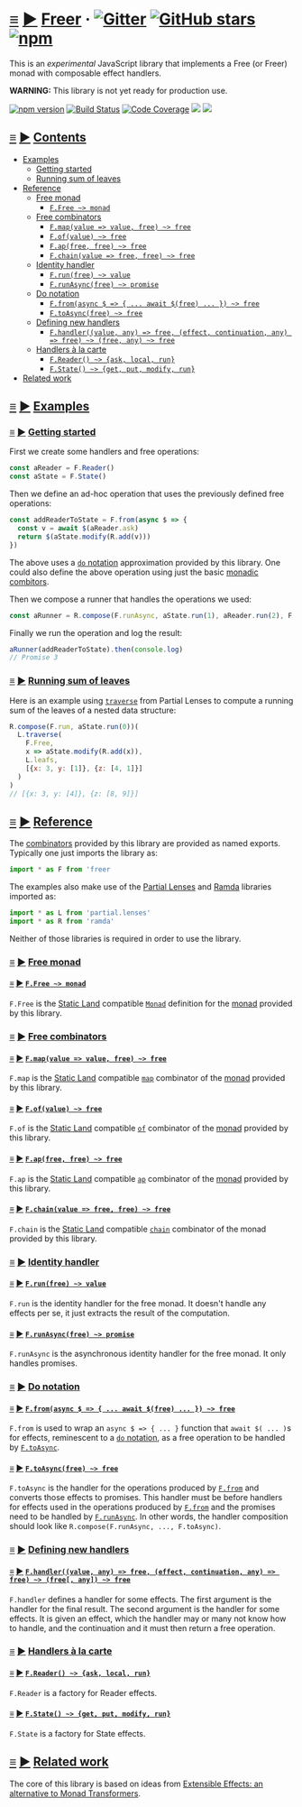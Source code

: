 # <a id="freer"></a> [≡](#contents) [▶](https://calmm-js.github.io/freer/index.html#) [Freer](#freer) &middot; [![Gitter](https://img.shields.io/gitter/room/calmm-js/chat.js.svg)](https://gitter.im/calmm-js/chat) [![GitHub stars](https://img.shields.io/github/stars/calmm-js/freer.svg?style=social)](https://github.com/calmm-js/freer) [![npm](https://img.shields.io/npm/dm/freer.svg)](https://www.npmjs.com/package/freer)

This is an *experimental* JavaScript library that implements a Free (or Freer)
monad with composable effect handlers.

**WARNING:** This library is not yet ready for production use.

[![npm version](https://badge.fury.io/js/freer.svg)](http://badge.fury.io/js/freer)
[![Build Status](https://travis-ci.org/calmm-js/freer.svg?branch=master)](https://travis-ci.org/calmm-js/freer)
[![Code Coverage](https://img.shields.io/codecov/c/github/calmm-js/freer/master.svg)](https://codecov.io/github/calmm-js/freer?branch=master)
[![](https://david-dm.org/calmm-js/freer.svg)](https://david-dm.org/calmm-js/freer)
[![](https://david-dm.org/calmm-js/freer/dev-status.svg)](https://david-dm.org/calmm-js/freer?type=dev)

## <a id="contents"></a> [≡](#contents) [▶](https://calmm-js.github.io/freer/index.html#contents) [Contents](#contents)

* [Examples](#examples)
  * [Getting started](#getting-started)
  * [Running sum of leaves](#running-sum-of-leaves)
* [Reference](#reference)
  * [Free monad](#free-monad)
    * [`F.Free ~> monad`](#F-Free)
  * [Free combinators](#free-combinators)
    * [`F.map(value => value, free) ~> free`](#F-map)
    * [`F.of(value) ~> free`](#F-of)
    * [`F.ap(free, free) ~> free`](#F-ap)
    * [`F.chain(value => free, free) ~> free`](#F-chain)
  * [Identity handler](#identity-handler)
    * [`F.run(free) ~> value`](#F-run)
    * [`F.runAsync(free) ~> promise`](#F-runAsync)
  * [Do notation](#do-notation)
    * [`F.from(async $ => { ... await $(free) ... }) ~> free`](#F-from)
    * [`F.toAsync(free) ~> free`](#F-toAsync)
  * [Defining new handlers](#defining-new-handlers)
    * [`F.handler((value, any) => free, (effect, continuation, any) => free) ~> (free, any) ~> free`](#F-handler)
  * [Handlers à la carte](#handlers-a-la-carte)
    * [`F.Reader() ~> {ask, local, run}`](#F-Reader)
    * [`F.State() ~> {get, put, modify, run}`](#F-State)
* [Related work](#related-work)

## <a id="examples"></a> [≡](#contents) [▶](https://calmm-js.github.io/freer/index.html#examples) [Examples](#examples)

### <a id="getting-started"></a> [≡](#contents) [▶](https://calmm-js.github.io/freer/index.html#getting-started) [Getting started](#getting-started)

First we create some handlers and free operations:

```js
const aReader = F.Reader()
const aState = F.State()
```

Then we define an ad-hoc operation that uses the previously defined free
operations:

```js
const addReaderToState = F.from(async $ => {
  const v = await $(aReader.ask)
  return $(aState.modify(R.add(v)))
})
```

The above uses a [`do` notation](#do-notation) approximation provided by this
library.  One could also define the above operation using just the basic
[monadic combitors](#free-combinators).

Then we compose a runner that handles the operations we used:

```js
const aRunner = R.compose(F.runAsync, aState.run(1), aReader.run(2), F.toAsync)
```

Finally we run the operation and log the result:

```js
aRunner(addReaderToState).then(console.log)
// Promise 3
```

### <a id="running-sum-of-leaves"></a> [≡](#contents) [▶](https://calmm-js.github.io/freer/index.html#running-sum-of-leaves) [Running sum of leaves](#running-sum-of-leaves)

Here is an example using
[`traverse`](https://github.com/calmm-js/partial.lenses/#L-traverse) from
Partial Lenses to compute a running sum of the leaves of a nested data
structure:

```js
R.compose(F.run, aState.run(0))(
  L.traverse(
    F.Free,
    x => aState.modify(R.add(x)),
    L.leafs,
    [{x: 3, y: [1]}, {z: [4, 1]}]
  )
)
// [{x: 3, y: [4]}, {z: [8, 9]}]
```

## <a id="reference"></a> [≡](#contents) [▶](https://calmm-js.github.io/freer/index.html#reference) [Reference](#reference)

The [combinators](https://wiki.haskell.org/Combinator) provided by this library
are provided as named exports.  Typically one just imports the library as:

```jsx
import * as F from 'freer
```

The examples also make use of the [Partial
Lenses](https://github.com/calmm-js/partial.lenses/) and
[Ramda](https://github.com/calmm-js/partial.lenses/) libraries imported as:

```jsx
import * as L from 'partial.lenses'
import * as R from 'ramda'
```

Neither of those libraries is required in order to use the library.

### <a id="free-monad"></a> [≡](#contents) [▶](https://calmm-js.github.io/freer/index.html#free-monad) [Free monad](#free-monad)

#### <a id="F-Free"></a> [≡](#contents) [▶](https://calmm-js.github.io/freer/index.html#F-Free) [`F.Free ~> monad`](#F-Free)

`F.Free` is the [Static
Land](https://github.com/rpominov/static-land/blob/master/docs/spec.md)
compatible
[`Monad`](https://github.com/rpominov/static-land/blob/master/docs/spec.md#monad)
definition for the
[monad](https://github.com/rpominov/static-land/blob/master/docs/spec.md#monad)
provided by this library.

### <a id="free-combinators"></a> [≡](#contents) [▶](https://calmm-js.github.io/freer/index.html#free-combinators) [Free combinators](#free-combinators)

#### <a id="F-map"></a> [≡](#contents) [▶](https://calmm-js.github.io/freer/index.html#F-map) [`F.map(value => value, free) ~> free`](#F-map)

`F.map` is the [Static
Land](https://github.com/rpominov/static-land/blob/master/docs/spec.md)
compatible
[`map`](https://github.com/rpominov/static-land/blob/master/docs/spec.md#functor)
combinator of the
[monad](https://github.com/rpominov/static-land/blob/master/docs/spec.md#monad)
provided by this library.

#### <a id="F-of"></a> [≡](#contents) [▶](https://calmm-js.github.io/freer/index.html#F-of) [`F.of(value) ~> free`](#F-of)

`F.of` is the [Static
Land](https://github.com/rpominov/static-land/blob/master/docs/spec.md)
compatible
[`of`](https://github.com/rpominov/static-land/blob/master/docs/spec.md#applicative)
combinator of the
[monad](https://github.com/rpominov/static-land/blob/master/docs/spec.md#monad)
provided by this library.

#### <a id="F-ap"></a> [≡](#contents) [▶](https://calmm-js.github.io/freer/index.html#F-ap) [`F.ap(free, free) ~> free`](#F-ap)

`F.ap` is the [Static
Land](https://github.com/rpominov/static-land/blob/master/docs/spec.md)
compatible
[`ap`](https://github.com/rpominov/static-land/blob/master/docs/spec.md#apply)
combinator of the
[monad](https://github.com/rpominov/static-land/blob/master/docs/spec.md#monad)
provided by this library.

#### <a id="F-chain"></a> [≡](#contents) [▶](https://calmm-js.github.io/freer/index.html#F-chain) [`F.chain(value => free, free) ~> free`](#F-chain)

`F.chain` is the [Static
Land](https://github.com/rpominov/static-land/blob/master/docs/spec.md)
compatible
[`chain`](https://github.com/rpominov/static-land/blob/master/docs/spec.md#chain)
combinator of the monad provided by this library.

### <a id="identity-handler"></a> [≡](#contents) [▶](https://calmm-js.github.io/freer/index.html#identity-handler) [Identity handler](#identity-handler)

#### <a id="F-run"></a> [≡](#contents) [▶](https://calmm-js.github.io/freer/index.html#F-run) [`F.run(free) ~> value`](#F-run)

`F.run` is the identity handler for the free monad.  It doesn't handle any
effects per se, it just extracts the result of the computation.

#### <a id="F-runAsync"></a> [≡](#contents) [▶](https://calmm-js.github.io/freer/index.html#F-runAsync) [`F.runAsync(free) ~> promise`](#F-runAsync)

`F.runAsync` is the asynchronous identity handler for the free monad.  It only
handles promises.

### <a id="do-notation"></a> [≡](#contents) [▶](https://calmm-js.github.io/freer/index.html#do-notation) [Do notation](#do-notation)

#### <a id="F-from"></a> [≡](#contents) [▶](https://calmm-js.github.io/freer/index.html#F-from) [`F.from(async $ => { ... await $(free) ... }) ~> free`](#F-from)

`F.from` is used to wrap an `async $ => { ... }` function that `await $( ... )`s
for effects, reminescent to a [`do`
notation](https://en.wikibooks.org/wiki/Haskell/do_notation), as a free
operation to be handled by [`F.toAsync`](#F-toAsync).

#### <a id="F-toAsync"></a> [≡](#contents) [▶](https://calmm-js.github.io/freer/index.html#F-toAsync) [`F.toAsync(free) ~> free`](#F-toAsync)

`F.toAsync` is the handler for the operations produced by [`F.from`](#F-from)
and converts those effects to promises.  This handler must be before handlers
for effects used in the operations produced by [`F.from`](#F-from) and the
promises need to be handled by [`F.runAsync`](#F-runAsync).  In other words, the
handler composition should look like `R.compose(F.runAsync, ..., F.toAsync)`.

### <a id="defining-new-handlers"></a> [≡](#contents) [▶](https://calmm-js.github.io/freer/index.html#defining-new-handlers) [Defining new handlers](#defining-new-handlers)

#### <a id="F-handler"></a> [≡](#contents) [▶](https://calmm-js.github.io/freer/index.html#F-handler) [`F.handler((value, any) => free, (effect, continuation, any) => free) ~> (free[, any]) ~> free`](#F-handler)

`F.handler` defines a handler for some effects.  The first argument is the
handler for the final result.  The second argument is the handler for some
effects.  It is given an effect, which the handler may or many not know how to
handle, and the continuation and it must then return a free operation.

### <a id="handlers-a-la-carte"></a> [≡](#contents) [▶](https://calmm-js.github.io/freer/index.html#handlers-a-la-carte) [Handlers à la carte](#handlers-a-la-carte)

#### <a id="F-Reader"></a> [≡](#contents) [▶](https://calmm-js.github.io/freer/index.html#F-Reader) [`F.Reader() ~> {ask, local, run}`](#F-Reader)

`F.Reader` is a factory for Reader effects.

#### <a id="F-State"></a> [≡](#contents) [▶](https://calmm-js.github.io/freer/index.html#F-State) [`F.State() ~> {get, put, modify, run}`](#F-State)

`F.State` is a factory for State effects.

## <a id="related-work"></a> [≡](#contents) [▶](https://calmm-js.github.io/freer/index.html#reference) [Related work](#related-work)

The core of this library is based on ideas from [Extensible Effects: an
alternative to Monad Transformers](http://okmij.org/ftp/Haskell/extensible/).
